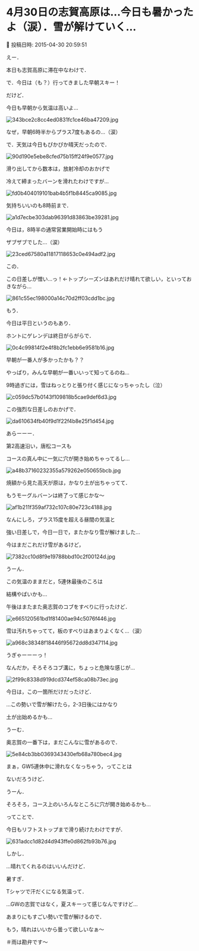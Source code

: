 # 4月30日の志賀高原は…今日も暑かったよ（涙）．雪が解けていく…

📅 投稿日時: 2015-04-30 20:59:51

えー．


本日も志賀高原に滞在中なわけで．





で．今日は（も？）行ってきました早朝スキー！


だけど．


今日も早朝から気温は高いよ…




![343bce2c8cc4ed0831fc1ce46ba47209.jpg](images/343bce2c8cc4ed0831fc1ce46ba47209.jpg)




なぜ，早朝6時半からプラス7度もあるの…（涙）





で．天気は今日もぴかぴか晴天だったので．




![90d190e5ebe8cfed75b15ff24f9e0577.jpg](images/90d190e5ebe8cfed75b15ff24f9e0577.jpg)




滑り出してから数本は，放射冷却のおかげで


冷えて締まったバーンを滑れたわけですが…




![fd0b404019101bab4b5f1b8445ca9085.jpg](images/fd0b404019101bab4b5f1b8445ca9085.jpg)




気持ちいいのも8時前まで．




![a1d7ecbe303dab96391d83863be39281.jpg](images/a1d7ecbe303dab96391d83863be39281.jpg)




今日は，8時半の通常営業開始時にはもう


ザブザブでした…（涙）




![23ced67580a11817118653c0e494adf2.jpg](images/23ced67580a11817118653c0e494adf2.jpg)




この．


この日差しが憎い…っ！←トップシーズンはあれだけ晴れて欲しい，といっておきながら…




![861c55ec198000a14c70d2ff03cdd1bc.jpg](images/861c55ec198000a14c70d2ff03cdd1bc.jpg)







もう．


今日は平日というのもあり．


ホントにゲレンデは終日がらがらで．




![0c4c99814f2e4f8b2fc1ebb6e9581b16.jpg](images/0c4c99814f2e4f8b2fc1ebb6e9581b16.jpg)




早朝が一番人が多かったかも？？


やっぱり，みんな早朝が一番いいって知ってるのね…





9時過ぎには，雪はねっとりと張り付く感じになっちゃったし（泣）




![c059dc57b0143f109818b5cae9def6d3.jpg](images/c059dc57b0143f109818b5cae9def6d3.jpg)




この強烈な日差しのおかげで．




![da610634fb40f9d1f22f4b8e25f1d454.jpg](images/da610634fb40f9d1f22f4b8e25f1d454.jpg)




あらーーー．


第2高速沿い，唐松コースも


コースの真ん中に一気に穴が開き始めちゃってるし…




![a48b37160232355a579262e050655bcb.jpg](images/a48b37160232355a579262e050655bcb.jpg)




焼額から見た高天が原は，かなり土が出ちゃってて．


もうモーグルバーンは終了って感じかな～




![af1b211f359af732c107c80e723c4188.jpg](images/af1b211f359af732c107c80e723c4188.jpg)




なんにしろ，プラス15度を超える昼間の気温と


強い日差しで，今日一日で，またかなり雪が解けました…





今はまだこれだけ雪があるけど，




![7382cc10d8f9e19788bbd10c2f00124d.jpg](images/7382cc10d8f9e19788bbd10c2f00124d.jpg)




うーん．


この気温のままだと，5連休最後のころは


結構やばいかも…





午後はまたまた奥志賀のコブをすべりに行ったけど．




![e665120561bd1f81400ae94c5076f446.jpg](images/e665120561bd1f81400ae94c5076f446.jpg)




雪は汚れちゃってて，板のすべりはあまりよくなく…（涙）




![a968c38348f18446f95672dd8d347114.jpg](images/a968c38348f18446f95672dd8d347114.jpg)




うぎゃーーーっ！


なんだか，そろそろコブ溝に，ちょっと危険な感じが…




![2f99c8338d919dcd374ef58ca08b73ec.jpg](images/2f99c8338d919dcd374ef58ca08b73ec.jpg)




今日は，この一箇所だけだったけど．


…この勢いで雪が解けたら，2-3日後にはかなり


土が出始めるかも…





うーむ．


奥志賀の一番下は，まだこんなに雪があるので．




![5e84cb3bb0369343430efb68a780bec4.jpg](images/5e84cb3bb0369343430efb68a780bec4.jpg)




まぁ，GW5連休中に滑れなくなっちゃう，ってことは


ないだろうけど．


うーん．


そろそろ，コース上のいろんなところに穴が開き始めるかも…





ってことで．


今日もリフトストップまで滑り続けたわけですが．




![631adcc1d82d4d943ffe0d862fb93b76.jpg](images/631adcc1d82d4d943ffe0d862fb93b76.jpg)







しかし．


…晴れてくれるのはいいんだけど．


暑すぎ．


Tシャツで汗だくになる気温って．


…GWの志賀ではなく，夏スキーって感じなんですけど…


あまりにもすごい勢いで雪が解けるので．


もう，晴れはいいから曇って欲しいなぁ～


＃雨は勘弁です～
